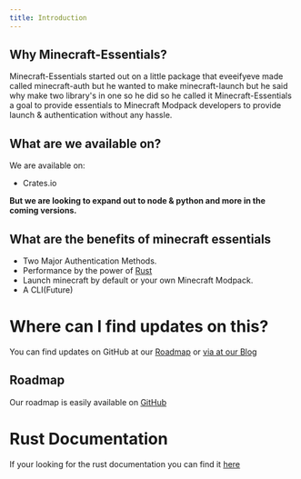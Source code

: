 ```yaml
---
title: Introduction
---
```



## Why Minecraft-Essentials?
Minecraft-Essentials started out on a little package that eveeifyeve made called minecraft-auth but he wanted to make minecraft-launch but he said why make two library's in one so he did so he called it Minecraft-Essentials a goal to provide essentials to Minecraft Modpack developers to provide launch & authentication without any hassle.

## What are we available on?

We are available on:

- Crates.io

**But we are looking to expand out to node & python and more in the coming versions.**


## What are the benefits of minecraft essentials    

- Two Major Authentication Methods.
- Performance by the power of [Rust](https://rust-lang.org)
- Launch minecraft by default or your own Minecraft Modpack.
- A CLI(Future)

# Where can I find updates on this?

You can find updates on GitHub at our [Roadmap](https://github.com/orgs/minecraft-essentials/projects/1) or [via at our Blog](/blog)


## Roadmap


Our roadmap is easily available on [GitHub](https://github.com/orgs/minecraft-essentials/projects/1)



# Rust Documentation
If your looking for the rust documentation you can find it [here](https://docs.rs/minecraft-essentials/)